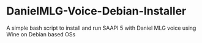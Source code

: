 # DanielMLG-Voice-Debian-Installer
A simple bash script to install and run SAAPI 5 with Daniel MLG voice using Wine on Debian based OSs
